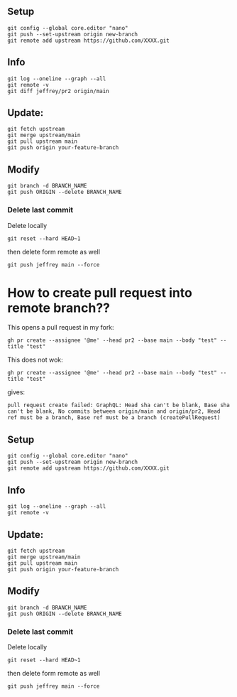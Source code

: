 
## Setup

```
git config --global core.editor "nano"
git push --set-upstream origin new-branch
git remote add upstream https://github.com/XXXX.git
```


## Info
```
git log --oneline --graph --all
git remote -v
git diff jeffrey/pr2 origin/main

```

## Update:
```
git fetch upstream
git merge upstream/main
git pull upstream main
git push origin your-feature-branch
```

## Modify
```
git branch -d BRANCH_NAME
git push ORIGIN --delete BRANCH_NAME
```
### Delete last commit 
Delete locally
```
git reset --hard HEAD~1
```
then delete form remote as well
```
git push jeffrey main --force
```

# How to create pull request into remote branch??
This opens a pull request in my fork:
```
gh pr create --assignee '@me' --head pr2 --base main --body "test" --title "test" 
```
This does not wok:
```
gh pr create --assignee '@me' --head pr2 --base main --body "test" --title "test" 
```
gives:
```
pull request create failed: GraphQL: Head sha can't be blank, Base sha can't be blank, No commits between origin/main and origin/pr2, Head ref must be a branch, Base ref must be a branch (createPullRequest)

```
## Setup

```
git config --global core.editor "nano"
git push --set-upstream origin new-branch
git remote add upstream https://github.com/XXXX.git
```


## Info
```
git log --oneline --graph --all
git remote -v

```

## Update:
```
git fetch upstream
git merge upstream/main
git pull upstream main
git push origin your-feature-branch
```

## Modify
```
git branch -d BRANCH_NAME
git push ORIGIN --delete BRANCH_NAME
```
### Delete last commit 
Delete locally
```
git reset --hard HEAD~1
```
then delete form remote as well
```
git push jeffrey main --force
```